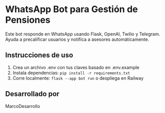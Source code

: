 # WhatsApp Bot para Gestión de Pensiones

Este bot responde en WhatsApp usando Flask, OpenAI, Twilio y Telegram. Ayuda a precalificar usuarios y notifica a asesores automáticamente.

## Instrucciones de uso

1. Crea un archivo .env con tus claves basado en .env.example
2. Instala dependencias: `pip install -r requirements.txt`
3. Corre localmente: `flask --app bot run` o despliega en Railway

## Desarrollado por

MarcoDesarrollo
